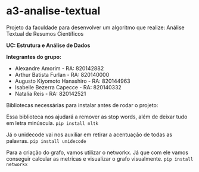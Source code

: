 # a3-analise-textual
Projeto da faculdade para desenvolver um algoritmo que realize: Análise Textual de Resumos Científicos

**UC: Estrutura e Análise de Dados**

**Integrantes do grupo:**
* Alexandre Amorim - RA: 820142882 
* Arthur Batista Furlan - RA: 820140000
* Augusto Kiyomoto Hanashiro - RA: 820144963
* Isabelle Bezerra Capecce - RA: 820140332
* Natalia Reis - RA: 820142521

Bibliotecas necessárias para instalar antes de rodar o projeto: 

Essa biblioteca nos ajudará a remover as stop words, além de deixar tudo em letra minúscula.
`pip install nltk`

Já o unidecode vai nos auxiliar em retirar a acentuação de todas as palavras.
`pip install unidecode`

Para a criação do grafo, vamos utilizar o networkx. Já que com ele vamos conseguir calcular as metricas e visualizar o grafo visualmente.
`pip install networkx`

